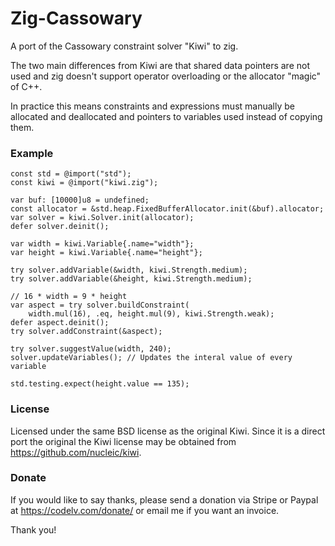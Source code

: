 # Zig-Cassowary

A port of the Cassowary constraint solver "Kiwi" to zig.

The two main differences from Kiwi are that shared data pointers are not used
and zig doesn't support operator overloading or the allocator "magic" of C++.

In practice this means constraints and expressions must manually be allocated
and deallocated and pointers to variables used instead of copying them.


### Example

```zig
const std = @import("std");
const kiwi = @import("kiwi.zig");

var buf: [10000]u8 = undefined;
const allocator = &std.heap.FixedBufferAllocator.init(&buf).allocator;
var solver = kiwi.Solver.init(allocator);
defer solver.deinit();

var width = kiwi.Variable{.name="width"};
var height = kiwi.Variable{.name="height"};

try solver.addVariable(&width, kiwi.Strength.medium);
try solver.addVariable(&height, kiwi.Strength.medium);

// 16 * width = 9 * height
var aspect = try solver.buildConstraint(
    width.mul(16), .eq, height.mul(9), kiwi.Strength.weak);
defer aspect.deinit();
try solver.addConstraint(&aspect);

try solver.suggestValue(width, 240);
solver.updateVariables(); // Updates the interal value of every variable

std.testing.expect(height.value == 135);

```

### License

Licensed under the same BSD license as the original Kiwi. Since it is a direct
port the original the Kiwi license may be obtained from https://github.com/nucleic/kiwi.


### Donate

If you would like to say thanks, please send a donation via Stripe or Paypal
at https://codelv.com/donate/ or email me if you want an invoice.

Thank you!
